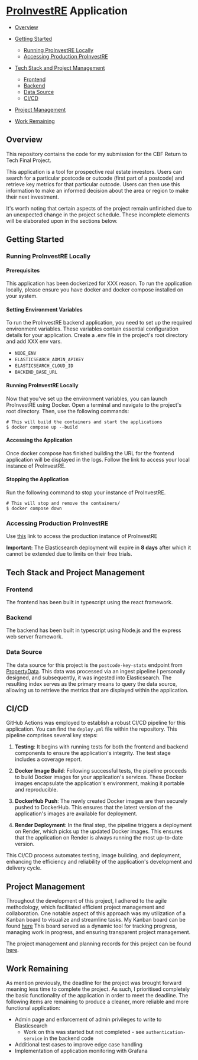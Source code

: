# [ProInvestRE](https://pro-invest-re-frontend.onrender.com/) Application

- [Overview](#overview)
- [Getting Started](#getting-started)
    - [Running ProInvestRE Locally](#running-proinvestre-locally)
    - [Accessing Production ProInvestRE](#accessing-production-proinvestre)
- [Tech Stack and Project Management](#tech-stack-and-project-management)
    - [Frontend](#frontend)
    - [Backend](#backend)
    - [Data Source](#data-source) 
    - [CI/CD](#cicd)

- [Project Management](#project-management)
- [Work Remaining](#work-remaining)


## Overview
This repository contains the code for my submission for the CBF Return to Tech Final Project.

This application is a tool for prospective real estate investors. Users can search for a particular postcode or outcode (first part of a postcode) and retrieve key metrics for that particular outcode. Users can then use this information to make an informed decision about the area or region to make their next investment.

It's worth noting that certain aspects of the project remain unfinished due to an unexpected change in the project schedule. These incomplete elements will be elaborated upon in the sections below.


## Getting Started

### Running ProInvestRE Locally

#### Prerequisites

This application has been dockerized for XXX reason. To run the application locally, please ensure you have docker and docker compose installed on your system.

#### Setting Environment Variables

To run the ProInvestRE backend application, you need to set up the required environment variables. These variables contain essential configuration details for your application. Create a .env file in the project's root directory and add XXX env vars.

- `NODE_ENV`
- `ELASTICSEARCH_ADMIN_APIKEY`
- `ELASTICSEARCH_CLOUD_ID`
- `BACKEND_BASE_URL`

#### Running ProInvestRE Locally

Now that you've set up the environment variables, you can launch ProInvestRE using Docker. Open a terminal and navigate to the project's root directory. Then, use the following commands:

~~~shell
# This will build the containers and start the applications
$ docker compose up --build
~~~

#### Accessing the Application

Once docker compose has finished building the URL for the frontend application will be displayed in the logs. Follow the link to access your local instance of ProInvestRE.

#### Stopping the Application
Run the following command to stop your instance of ProInvestRE.
~~~shell
# This will stop and remove the containers/
$ docker compose down
~~~

### Accessing Production ProInvestRE

Use [this](https://pro-invest-re-frontend.onrender.com/)
 link to access the production instance of ProInvestRE

**Important:**  The Elasticsearch deployment will expire in **8 days** after which it cannot be extended due to limits on their free trials.


## Tech Stack and Project Management

### Frontend
The frontend has been built in typescript using the react framework.

### Backend
The backend has been built in typescript using Node.js and the express web server framework.

### Data Source

The data source for this project is the ``postcode-key-stats`` endpoint from [PropertyData](https://propertydata.co.uk/api/documentation/postcode-key-stats). This data was processed via an ingest pipeline I personally designed, and subsequently, it was ingested into Elasticsearch. The resulting index serves as the primary means to query the data source, allowing us to retrieve the metrics that are displayed within the application.

## CI/CD
GitHub Actions was employed to establish a robust CI/CD pipeline for this application. You can find the `deploy.yml` file within the repository. This pipeline comprises several key steps:

1. **Testing**: It begins with running tests for both the frontend and backend components to ensure the application's integrity. The test stage includes a coverage report.

2. **Docker Image Build**: Following successful tests, the pipeline proceeds to build Docker images for your application's services. These Docker images encapsulate the application's environment, making it portable and reproducible.

3. **DockerHub Push**: The newly created Docker images are then securely pushed to DockerHub. This ensures that the latest version of the application's images are available for deployment.

4. **Render Deployment**: In the final step, the pipeline triggers a deployment on Render, which picks up the updated Docker images. This ensures that the application on Render is always running the most up-to-date version.

This CI/CD process automates testing, image building, and deployment, enhancing the efficiency and reliability of the application's development and delivery cycle.


## Project Management
Throughout the development of this project, I adhered to the agile methodology, which facilitated efficient project management and collaboration. One notable aspect of this approach was my utilization of a Kanban board to visualize and streamline tasks. My Kanban board can be found [here](https://miro.com/app/board/uXjVMqZZKQA=/?share_link_id=776235598427) This board served as a dynamic tool for tracking progress, managing work in progress, and ensuring transparent project management.

The project management and planning records for this project can be found [here](https://miro.com/app/board/uXjVMqZZKQA=/?share_link_id=776235598427).

## Work Remaining
As mention previously, the deadline for the project was brought forward meaning less time to complete the project. As such, I prioritised completely the basic functionality of the application in order to meet the deadline. The following items are remaining to produce a cleaner, more reliable and more functional application:

- Admin page and enforcement of admin privileges to write to Elasticsearch
    - Work on this was started but not completed - see `authentication-service` in the backend code
- Additional test cases to improve edge case handling 
- Implementation of application monitoring with Grafana

